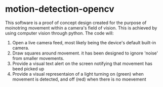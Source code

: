 # motion-detection-opencv
This software is a proof of concept design created for the purpose of moinotring movement within a camera's field of vision. This is achieved by using computer vision through python. 
The code will:
  1. Open a live camera feed, most likely being the device's default built-in camera.
  2. Draw squares around movement. it has been designed to ignore 'noise' from smaller movements.
  3. Provide a visual text alert on the screen notifying that movement has beed picked up
  4. Provide a visual representaion of a light turning on (green) when movement is detected, and off (red) when there is no moevement
